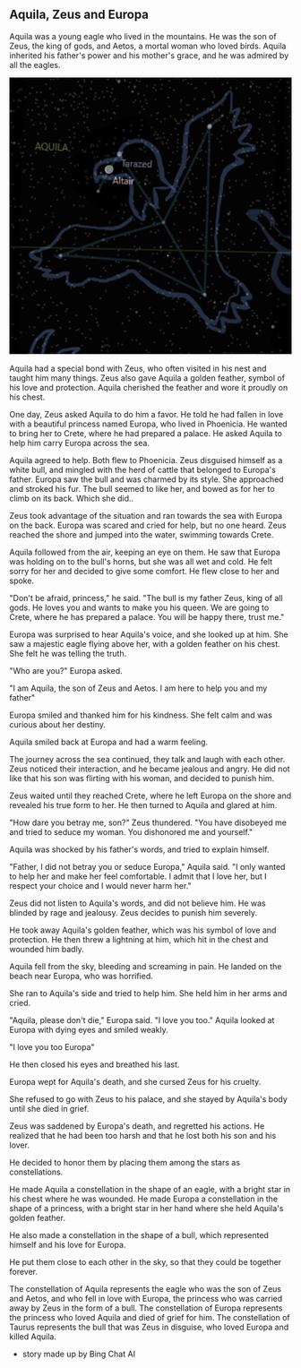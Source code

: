 ## Aquila, Zeus and Europa

Aquila was a young eagle who lived in the mountains. He was the son of Zeus, the king of gods, and Aetos, a mortal woman who loved birds. Aquila inherited his father's power and his mother's grace, and he was admired by all the eagles.

![Aquila](Aquila.png)

Aquila had a special bond with Zeus, who often visited in his nest and taught him many things. Zeus also gave Aquila a golden feather, symbol of his love and protection. Aquila cherished the feather and wore it proudly on his chest.

One day, Zeus asked Aquila to do him a favor. He told he had fallen in love with a beautiful princess named Europa, who lived in Phoenicia. He wanted to bring her to Crete, where he had prepared a palace. He asked Aquila to help him carry Europa across the sea.

Aquila agreed to help. Both flew to Phoenicia. Zeus disguised himself as a white bull, and mingled with the herd of cattle that belonged to Europa's father. Europa saw the bull and was charmed by its style. She approached and stroked his fur. The bull seemed to like her, and bowed as for her to climb on its back. Which she did..

Zeus took advantage of the situation and ran towards the sea with Europa on the back. Europa was scared and cried for help, but no one heard. Zeus reached the shore and jumped into the water, swimming towards Crete.

Aquila followed from the air, keeping an eye on them. He saw that Europa was holding on to the bull's horns, but she was all wet and cold. He felt sorry for her and decided to give some comfort. He flew close to her and spoke.

"Don't be afraid, princess," he said. "The bull is my father Zeus, king of all gods. He loves you and wants to make you his queen. We are going to Crete, where he has prepared a palace. You will be happy there, trust me."

Europa was surprised to hear Aquila's voice, and she looked up at him. She saw a majestic eagle flying above her, with a golden feather on his chest. She felt he was telling the truth.

"Who are you?" Europa asked.

"I am Aquila, the son of Zeus and Aetos. I am here to help you and my father"

Europa smiled and thanked him for his kindness. She felt calm and was curious about her destiny.

Aquila smiled back at Europa and had a warm feeling.

The journey across the sea continued, they talk and laugh with each other. Zeus noticed their interaction, and he became jealous and angry. He did not like that his son was flirting with his woman, and decided to punish him.

Zeus waited until they reached Crete, where he left Europa on the shore and revealed his true form to her. He then turned to Aquila and glared at him.

"How dare you betray me, son?" Zeus thundered. "You have disobeyed me and tried to seduce my woman. You dishonored me and yourself."

Aquila was shocked by his father's words, and tried to explain himself.

"Father, I did not betray you or seduce Europa," Aquila said. "I only wanted to help her and make her feel comfortable. I admit that I love her, but I respect your choice and I would never harm her."

Zeus did not listen to Aquila's words, and did not believe him. He was blinded by rage and jealousy. Zeus decides to punish him severely.

He took away Aquila's golden feather, which was his symbol of love and protection. He then threw a lightning at him, which hit in the chest and wounded him badly.

Aquila fell from the sky, bleeding and screaming in pain. He landed on the beach near Europa, who was horrified.

She ran to Aquila's side and tried to help him. She held him in her arms and cried.

"Aquila, please don't die," Europa said. "I love you too." Aquila looked at Europa with dying eyes and smiled weakly.

"I love you too Europa"

He then closed his eyes and breathed his last.

Europa wept for Aquila's death, and she cursed Zeus for his cruelty.

She refused to go with Zeus to his palace, and she stayed by Aquila's body until she died in grief.

Zeus was saddened by Europa's death, and regretted his actions. He realized that he had been too harsh and that he lost both his son and his lover.

He decided to honor them by placing them among the stars as constellations.

He made Aquila a constellation in the shape of an eagle, with a bright star in his chest where he was wounded. He made Europa a constellation in the shape of a princess, with a bright star in her hand where she held Aquila's golden feather.

He also made a constellation in the shape of a bull, which represented himself and his love for Europa.

He put them close to each other in the sky, so that they could be together forever.

The constellation of Aquila represents the eagle who was the son of Zeus and Aetos, and who fell in love with Europa, the princess who was carried away by Zeus in the form of a bull. The constellation of Europa represents the princess who loved Aquila and died of grief for him. The constellation of Taurus represents the bull that was Zeus in disguise, who loved Europa and killed Aquila.

* story made up by Bing Chat AI 